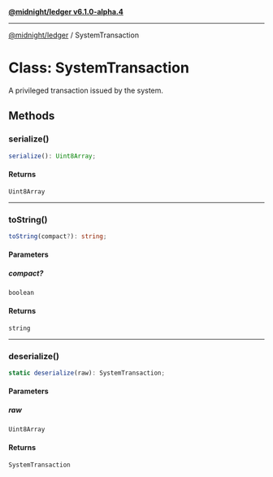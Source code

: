 [**@midnight/ledger v6.1.0-alpha.4**](../README.md)

***

[@midnight/ledger](../globals.md) / SystemTransaction

# Class: SystemTransaction

A privileged transaction issued by the system.

## Methods

### serialize()

```ts
serialize(): Uint8Array;
```

#### Returns

`Uint8Array`

***

### toString()

```ts
toString(compact?): string;
```

#### Parameters

##### compact?

`boolean`

#### Returns

`string`

***

### deserialize()

```ts
static deserialize(raw): SystemTransaction;
```

#### Parameters

##### raw

`Uint8Array`

#### Returns

`SystemTransaction`
